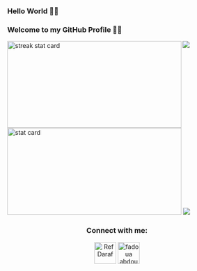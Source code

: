 ### Hello World  👋👾
### Welcome to my GitHub Profile 💫✨

<!--<img align="right" height="380" width="400" src="https://cdn.dribbble.com/users/2238041/screenshots/4763918/working.gif" />--->



<img src="https://komarev.com/ghpvc/?username=fadouaabdoul&label=Profile%20views&color=0e75b6&style=flat">

<img align="left" alt= "streak stat card" height="200px" width="400" src="https://github-readme-streak-stats.herokuapp.com/?user=fadouaabdoul&theme=radical"/>
<img   alt= " stat card" height="200px" width="400" src="https://github-readme-stats.vercel.app/api?username=fadouaabdoul&show_icons=true&theme=radical">

<img  src="https://github-readme-stats.vercel.app/api/top-langs/?username=fadouaabdoul&layout=compact)](https://github.com/fadouaabdoul/github-readme-stats">

<!--
<div class="center">
<p>
- 🔭 I’m currently working as a Developer 🤭 &nbsp;
- 🌱 I’m currently learning JavaScript and Python 💥☠️
- 💬 Ask me about Anything 😶‍🌫️
- 📫 I started my #100daysofcode
- 😄 Nickname : RefDaraf 🍁
- ⚡ Motivational Quote: It's okay to struggle, but not okay to give up 🦋
  </p>
-->

<h3 align="center">Connect with me:</h3>
<p align="center">
<a href="https://twitter.com/RefDaraf" target="blank"><img align="center" src="https://img.icons8.com/cute-clipart/64/000000/twitter.png" alt="RefDaraf" height="50" width="50" /></a> 
<a href="https://www.linkedin.com/in/fadoua-abdoulmoulah-38236a157/" target="blank"><img align="center" src="https://img.icons8.com/cute-clipart/64/000000/linkedin.png" alt="fadoua abdoumo" height="50" width="50" /></a>
  

  
  
